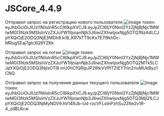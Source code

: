 # JSCore_4.4.9


Отправил запрос на регистрацию нового пользователя
![image](https://github.com/ArjunaCharan/JSCore_4.4.9/assets/121258048/edb47346-380d-4f3b-b6f8-3beba33734a8)
токен: eyJhbGciOiJIUzI1NiIsInR5cCI6IkpXVCJ9.eyJpZCI6IjY0NmI2YzZjNjBjNjc1MWIwMGI3Nzk5MSIsInVzZXJuYW1lIjoianNjb3JlIiwiZXhwIjoxNjg5OTQ1NzA4LCJpYXQiOjE2ODQ3NjE3MDh9.krB_KR7kTT9cKx7E7l9khDc-MRugSEaj7gtcXQ9YZKk

Отправил запрос на логин
![image](https://github.com/ArjunaCharan/JSCore_4.4.9/assets/121258048/afcc8b98-1b89-4b86-9e6f-cff74ae6ce1f)
токен: eyJhbGciOiJIUzI1NiIsInR5cCI6IkpXVCJ9.eyJpZCI6IjY0NmI2YzZjNjBjNjc1MWIwMGI3Nzk5MSIsInVzZXJuYW1lIjoianNjb3JlIiwiZXhwIjoxNjg5OTQ2MTk5LCJpYXQiOjE2ODQ3NjIxOTl9.mU0hCfQRipJP29tkVVPlTZtEY7rIn2riuMUkByz1CNQ

Отправил запрос на получение данных текущего пользователя
![image](https://github.com/ArjunaCharan/JSCore_4.4.9/assets/121258048/75caf3d0-1766-4a87-bb62-b2c2727a4ba0)
токен: eyJhbGciOiJIUzI1NiIsInR5cCI6IkpXVCJ9.eyJpZCI6IjY0NmI2YzZjNjBjNjc1MWIwMGI3Nzk5MSIsInVzZXJuYW1lIjoianNjb3JlIiwiZXhwIjoxNjg5OTQ3MjQ1LCJpYXQiOjE2ODQ3NjMyNDV9.hV149Jb-Ud-rzcVFLstnPzhSu2Z6e2v1R-4_zdBLKcw
